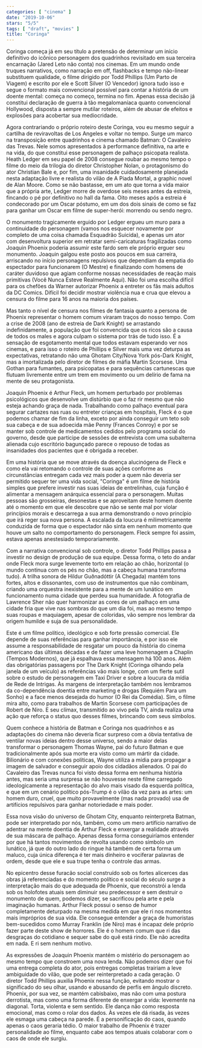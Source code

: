 ```yaml
---
categories: [ "cinema" ]
date: "2019-10-06"
stars: "5/5"
tags: [ "draft", "movies" ]
title: "Coringa"
---
```

Coringa começa já em seu título a pretensão de determinar um início
definitivo do icônico personagem dos quadrinhos revisitado em sua
terceira encarnação (Jared Leto não conta) nos cinemas. Em um mundo
onde truques narrativos, como narração em off, flashbacks e tempo
não-linear substituem qualidade, o filme dirigido por Todd Phillips (Um
Parto de Viagem) e escrito por ele e Scott Silver (O Vencedor) ignora
tudo isso e segue o formato mais convencional possível para contar a
história de um doente mental: começa no começo, termina no fim. Apenas
essa decisão já constitui declaração de guerra à tão megalomaníaca
quanto convencional Hollywood, disposta a sempre mutilar roteiros,
além de abusar de efeitos e explosões para acobertar sua mediocridade.

Agora contrariando o próprio roteiro deste Coringa, vou eu mesmo seguir
a cartilha de reviravoltas de Los Angeles e voltar no tempo. Surge um
marco na transposição entre quadrinhos e cinema chamado Batman: O
Cavaleiro das Trevas. Nele somos apresentados à performance definitiva,
na arte e na vida, do que constitui esse personagem de palhaço psicopata
realista. Heath Ledger em seu papel de 2008 consegue roubar ao mesmo tempo
o filme do meio da trilogia do diretor Christopher Nolan, o protagonismo
do ator Christian Bale e, por fim, uma insanidade cuidadosamente planejada
nesta adaptação livre e realista do vilão de A Piada Mortal, a graphic
novel de Alan Moore. Como se não bastasse, em um ato que torna a vida
maior que a própria arte, Ledger morre de overdose seis meses antes
da estreia, fincando o pé por definitivo no hall da fama. Oito meses
após a estreia é condecorado por um Oscar póstumo, em um dos dois
sinais de como se faz para ganhar um Oscar em filme de super-herói:
morrendo ou sendo negro.

O monumento tragicamente erguido por Ledger ergueu um muro para a
continuidade do personagem (vamos nos esquecer novamente por completo de
uma coisa chamada Esquadrão Suicida), e apenas um ator com desenvoltura
superior em retratar semi-caricaturas fragilizadas como Joaquin Phoenix
poderia assumir este fardo sem ele próprio erguer seu monumento. Joaquin
galgou este posto aos poucos em sua carreira, arriscando no início
personagens repulsivos que dependiam da empatia do espectador para
funcionarem (O Mestre) e finalizando com homens de caráter duvidoso
que agiam conforme nossas necessidades de reação mais primitivas
(Você Nunca Esteve Realmente Aqui). Não foi uma escolha difícil para
os chefões da Warner autorizar Phoenix a entreter os fãs mais adultos
da DC Comics. Difícil foi decidir mostrar violência nua e crua que
elevou a censura do filme para 16 anos na maioria dos países.

Mas tanto o nível de censura nos filmes de fantasia quanto a
persona de Phoenix representar o homem comum viraram traços do nosso
tempo. Com a crise de 2008 (ano de estreia de Dark Knight) se arrastando
indefinidamente, a população que foi convencida que os ricos são
a causa de todos os males e agora culpam o sistema por trás de tudo
isso. É a sensação de esgotamento mental que todos estavam esperando
ver nos cinemas, e para isso o roteiro de Phillips e Silver mais uma
vez deturpa as expectativas, retratando não uma Ghotam City/Nova
York pós-Dark Knight, mas a imortalizada pelo diretor de filmes de
máfia Martin Scorsese. Uma Gothan para fumantes, para psicopatas e
para sequências cartunescas que flutuam livremente entre um trem em
movimento ou um delírio de fama na mente de seu protagonista.

Joaquin Phoenix é Arthur Fleck, um homem perturbado por problemas
psicológicos que desenvolve um distúrbio que o faz rir mesmo que não
esteja achando graça de nada. Trabalhando como palhaço eventual para
segurar cartazes nas ruas ou entreter crianças em hospitais, Fleck
é o que podemos chamar de fim da linha, exceto por ainda conseguir
um teto sob sua cabeça e de sua adoecida mãe Penny (Frances Conroy)
e por se manter sob controle de medicamentos cedidos pelo programa
social do governo, desde que participe de sessões de entrevista com
uma subalterna alienada cujo escritório bagunçado parece o repouso de
todas as insanidades dos pacientes que é obrigada a receber.

Em uma história que se move através da doença alucinógena de
Fleck e como ela vai retomando o controle de suas ações conforme
as circunstâncias entregam cada vez mais poder a quem não deveria
ser permitido sequer ter uma vida social, "Coringa" é um filme de
história simples que prefere investir nas suas ideias de entrelinhas,
cuja função é alimentar a mensagem anárquica essencial para o
personagem. Muitas pessoas são grosseiras, desonestas e se aproveitam
deste homem doente até o momento em que ele descobre que não se sente
mal por violar princípios morais e descarrega a sua arma demonstrando o
novo princípio que irá reger sua nova persona. A escalada da loucura
é milimetricamente conduzida de forma que o espectador não sinta em
nenhum momento que houve um salto no comportamento do personagem. Fleck
sempre foi assim, estava apenas anestesiado temporariamente.

Com a narrativa convencional sob controle, o diretor Todd Phillips passa
a investir no design de produção de sua equipe. Dessa forma, o teto
do andar onde Fleck mora surge levemente torto em relação ao chão,
horizontal (o mundo continua com os pés no chão, mas a cabeça humana
transforma tudo). A trilha sonora de Hildur Guðnadóttir (A Chegada)
mantém tons fortes, altos e dissonantes, com uso de instrumentos que não
combinam, criando uma orquestra inexistente para a mente de um lunático
em funcionamento numa cidade que perdeu sua humanidade. A fotografia
de Lawrence Sher não quer harmonizar as cores de um palhaço em uma
cidade fria que vive nas sombras do que um dia foi, mas ao mesmo tempo
suas roupas e maquiagem, apesar de coloridas, vão sempre nos lembrar
da origem humilde e suja de sua personalidade.

Este é um filme político, ideológico e sob forte pressão
comercial. Ele depende de suas referências para ganhar importância, e
por isso ele assume a responsabilidade de resgatar um pouco da história
do cinema americano das últimas décadas e de fazer uma leve homenagem
a Chaplin (Tempos Modernos), que já espalhava essa mensagem há 100
anos. Além das obrigatórias passagens por The Dark Knight (Coringa
olhando pela janela de um veículo) as referências vão mais longe,
com um flerte sutil sobre o estudo de personagem em Taxi Driver e sobre
a loucura da mídia de Rede de Intrigas. Às margens de interpretação
também nos lembramos da co-dependência doentia entre marketing
e drogas (Requiém Para um Sonho) e a face menos desejada do humor
(O Rei da Comédia). Sim, o filme mira alto, como para trabalhos de
Martin Scorsese com participações de Robert de Niro. E seu clímax,
transmitido ao vivo pela TV, ainda realiza uma ação que reforça o
status quo desses filmes, brincando com seus símbolos.

Quem conhece a história de Batman e Coringa nos quadrinhos e as
adaptações do cinema não deveria ficar surpreso com a óbvia
tentativa de ventilar novas ideias dentro desse universo, sendo a maior
delas transformar o personagem Thomas Wayne, pai do futuro Batman
e que tradicionalmente após sua morte era visto como um mártir da
cidade. Bilionário e com conexões políticas, Wayne utiliza a mídia
para propagar a imagem de salvador e conseguir apoio dos cidadãos
alienados. O pai do Cavaleiro das Trevas nunca foi visto dessa forma em
nenhuma história antes, mas seria uma surpresa se não houvesse neste
filme carregado ideologicamente a representação do alvo mais visado
da esquerda política, e que em um cenário político pós-Trump é o
vilão da vez para as artes: um homem duro, cruel, que muito provavelmente
(mas nada provado) usa de artifícios repulsivos para ganhar notoriedade
e mais poder.

Essa nova visão do universo de Ghotam City, enquanto reinterpreta Batman,
pode ser interpretado por nós, também, como um mero artifício narrativo
de adentrar na mente doentia de Arthur Fleck e enxergar a realidade
através de sua máscara de palhaço. Apenas dessa forma conseguiríamos
entender por que há tantos movimentos de revolta usando como símbolo um
lunático, já que do outro lado do ringue há também de certa forma um
maluco, cuja única diferença é ter mais dinheiro e vociferar palavras
de ordem, desde que ele e sua trupe tenha o controle das armas.

No epicentro desse furacão social construído sob os fortes alicerces
das obras já referenciadas e do momento político e social do século
surge a interpretação mais do que adequada de Phoenix, que reconstrói a
lenda sob os holofotes atuais sem diminuir seu predecessor e sem destruir
o monumento de quem, podemos dizer, se sacrificou pela arte e pela
imaginação humanas. Arthur Fleck possui o senso de humor completamente
deturpado na mesma medida em que ele ri nos momentos mais impróprios
de sua vida. Ele consegue entender a graça de humoristas bem-sucedidos
como Murray Franklin (de Niro) mas é incapaz dele próprio fazer parte
deste show de horrores. Ele é o homem comum que ri das desgraças do
cotidiano e sequer sabe do quê está rindo. Ele não acredita em nada. E
ri sem nenhum motivo.

As expressões de Joaquin Phoenix mantém o mistério do personagem ao
mesmo tempo que constroem uma nova lenda. Não podemos dizer que foi
uma entrega completa do ator, pois entregas completas trairiam a leve
ambiguidade do vilão, que pode ser reinterpretado a cada geração. O
diretor Todd Phillips auxilia Phoenix nessa função, evitando mostrar
o significado do seu olhar, usando e abusando de perfis em ângulo
discreto. Phoenix, por sua vez, se mantém cabisbaixo, mas não com
uma postura derrotista, mas como uma forma diferente de enxergar a vida:
levemente na diagonal. Torta, violenta e sem sentido. Ele dança não como
resposta emocional, mas como o rolar dos dados. Às vezes ele dá risada,
às vezes ele esmaga uma cabeça na parede. É a personificação do
caos, quando apenas o caos geraria tédio. O maior trabalho de Phoenix é
trazer personalidade ao filme, enquanto cabe aos tempos atuais colaborar
com o caos de onde ele surgiu.
